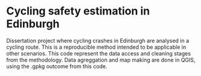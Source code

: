 # Cycling safety estimation in Edinburgh
Dissertation project where cycling crashes in Edinburgh are analysed in a cycling route. This is a reproducible method intended to be applicable in other scenarios.
This code represent the data access and cleaning stages from the methodology. Data agreggation and map making are done in QGIS, using the .gpkg outcome from this code.
